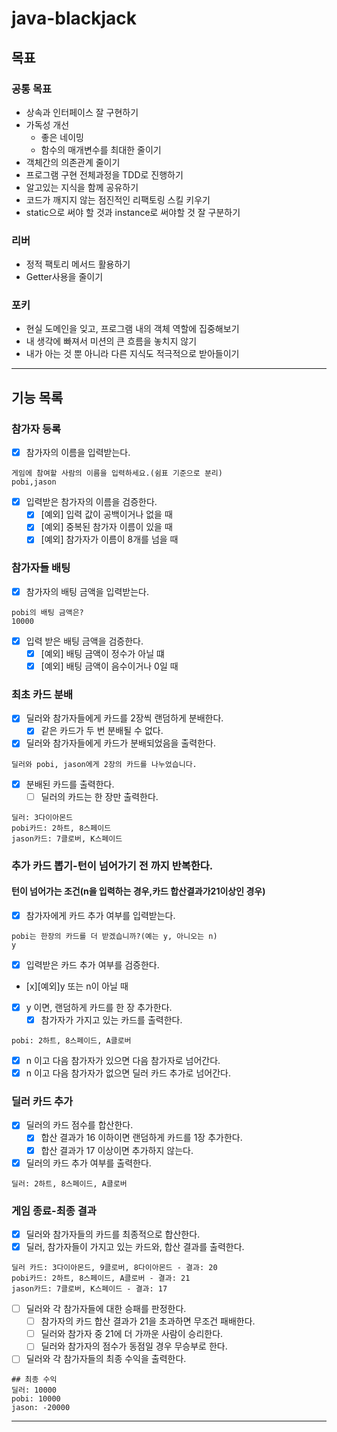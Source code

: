 # java-blackjack


## 목표

### 공통 목표

- 상속과 인터페이스 잘 구현하기
- 가독성 개선
    - 좋은 네이밍
    - 함수의 매개변수를 최대한 줄이기
- 객체간의 의존관계 줄이기
- 프로그램 구현 전체과정을 TDD로 진행하기
- 알고있는 지식을 함께 공유하기
- 코드가 깨지지 않는 점진적인 리팩토링 스킬 키우기
- static으로 써야 할 것과 instance로 써야할 것 잘 구분하기

### 리버

- 정적 팩토리 메서드 활용하기
- Getter사용을 줄이기

### 포키

- 현실 도메인을 잊고, 프로그램 내의 객체 역할에 집중해보기
- 내 생각에 빠져서 미션의 큰 흐름을 놓치지 않기
- 내가 아는 것 뿐 아니라 다른 지식도 적극적으로 받아들이기

---

## 기능 목록

### 참가자 등록

- [X]  참가자의 이름을 입력받는다.

```
게임에 참여할 사람의 이름을 입력하세요.(쉼표 기준으로 분리)
pobi,jason
```

- [x] 입력받은 참가자의 이름을 검증한다.
  - [x] [예외] 입력 값이 공백이거나 없을 때
  - [x] [예외] 중복된 참가자 이름이 있을 때
  - [x] [예외] 참가자가 이름이 8개를 넘을 때

### 참가자들 배팅
- [x] 참가자의 배팅 금액을 입력받는다. 
```
pobi의 배팅 금액은?
10000
```
- [x] 입력 받은 배팅 금액을 검증한다.
    - [x] [예외] 배팅 금액이 정수가 아닐 떄
    - [x] [예외] 배팅 금액이 음수이거나 0일 때

### 최초 카드 분배

- [x]  딜러와 참가자들에게 카드를 2장씩 랜덤하게 분배한다.
    - [x]  같은 카드가 두 번 분배될 수 없다.
- [x]  딜러와 참가자들에게 카드가 분배되었음을 출력한다.

```
딜러와 pobi, jason에게 2장의 카드를 나누었습니다.
```

- [x]  분배된 카드를 출력한다.
    - [ ]  딜러의 카드는 한 장만 출력한다.

```
딜러: 3다이아몬드
pobi카드: 2하트, 8스페이드
jason카드: 7클로버, K스페이드
```

### 추가 카드 뽑기-턴이 넘어가기 전 까지 반복한다.

#### 턴이 넘어가는 조건(n을 입력하는 경우,카드 합산결과가21이상인 경우)

- [x]  참가자에게 카드 추가 여부를 입력받는다.

```
pobi는 한장의 카드를 더 받겠습니까?(예는 y, 아니오는 n)
y
```

- [x]  입력받은 카드 추가 여부를 검증한다.
  - [x][예외]y 또는 n이 아닐 때
- [x] y 이면, 랜덤하게 카드를 한 장 추가한다.
    - [x]  참가자가 가지고 있는 카드를 출력한다.

```
pobi: 2하트, 8스페이드, A클로버
```

- [x]  n 이고 다음 참가자가 있으면 다음 참가자로 넘어간다.
- [x]  n 이고 다음 참가자가 없으면 딜러 카드 추가로 넘어간다.

### 딜러 카드 추가

- [x]  딜러의 카드 점수를 합산한다.
    - [x]  합산 결과가 16 이하이면 랜덤하게 카드를 1장 추가한다.
    - [x]  합산 결과가 17 이상이면 추가하지 않는다.
- [x]  딜러의 카드 추가 여부를 출력한다.

```
딜러: 2하트, 8스페이드, A클로버
```

### 게임 종료-최종 결과

- [x]  딜러와 참가자들의 카드를 최종적으로 합산한다.
- [x]  딜러, 참가자들이 가지고 있는 카드와, 합산 결과를 출력한다.

```
딜러 카드: 3다이아몬드, 9클로버, 8다이아몬드 - 결과: 20
pobi카드: 2하트, 8스페이드, A클로버 - 결과: 21
jason카드: 7클로버, K스페이드 - 결과: 17
```

- [ ]  딜러와 각 참가자들에 대한 승패를 판정한다.
    - [ ]  참가자의 카드 합산 결과가 21을 초과하면 무조건 패배한다.
    - [ ]  딜러와 참가자 중 21에 더 가까운 사람이 승리한다.
    - [ ]  딜러와 참가자의 점수가 동점일 경우 무승부로 한다.
- [ ]  딜러와 각 참가자들의 최종 수익을 출력한다.

```
## 최종 수익
딜러: 10000
pobi: 10000 
jason: -20000
```

---
